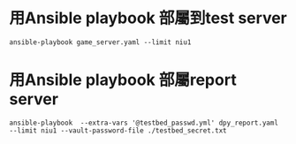 # 用Ansible playbook 部屬到test server 
```
ansible-playbook game_server.yaml --limit niu1
```
# 用Ansible playbook 部屬report server
```
ansible-playbook  --extra-vars '@testbed_passwd.yml' dpy_report.yaml  --limit niu1 --vault-password-file ./testbed_secret.txt 
```